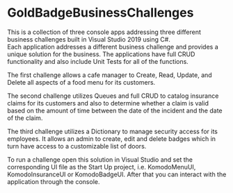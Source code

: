 ﻿# GoldBadgeBusinessChallenges
This is a collection of three console apps addressing three different business challenges built in Visual Studio 2019 using C#.  
Each application addresses a different business challenge and provides a unique solution for the business.  The applications
have full CRUD functionality and also include Unit Tests for all of the functions.

The first challenge allows a cafe manager to Create, Read, Update, and Delete all aspects of a food menu for its customers.

The second challenge utilizes Queues and full CRUD to catalog insurance claims for its customers and also to determine whether a
claim is valid based on the amount of time between the date of the incident and the date of the claim.

The third challenge utilizes a Dictionary to manage security access for its employees.  It allows an admin to create, edit and delete
badges which in turn have access to a customizable list of doors.

To run a challenge open this solution in Visual Studio and set the corresponding UI file as the Start Up project, i.e. KomodoMenuUI, 
KomodoInsuranceUI or KomodoBadgeUI.  After that you can interact with the application through the console.
